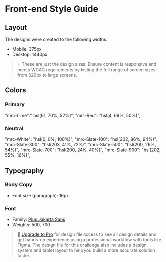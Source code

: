 # Front-end Style Guide

## Layout

The designs were created to the following widths:

- Mobile: 375px
- Desktop: 1440px

> 💡 These are just the design sizes. Ensure content is responsive and meets WCAG requirements by testing the full range of screen sizes from 320px to large screens.

## Colors

### Primary

"mrc-Lime":" hsl(61, 70%, 52%)",
"mrc-Red": "hsl(4, 69%, 50%)",

### Neutral

"mrc-White": "hsl(0, 0%, 100%)",
"mrc-Slate-100": "hsl(202, 86%, 94%)",
"mrc-Slate-300": "hsl(203, 41%, 72%)",
"mrc-Slate-500": "hsl(200, 26%, 54%)",
"mrc-Slate-700": "hsl(200, 24%, 40%)",
"mrc-Slate-900": "hsl(202, 55%, 16%)",

## Typography

### Body Copy

- Font size (paragraph): 16px

### Font

- Family: [Plus Jakarta Sans](https://fonts.google.com/specimen/Plus+Jakarta+Sans)
- Weights: 500, 700

> 💎 [Upgrade to Pro](https://www.frontendmentor.io/pro?ref=style-guide) for design file access to see all design details and get hands-on experience using a professional workflow with tools like Figma. The design file for this challenge also includes a design system and tablet layout to help you build a more accurate solution faster.
